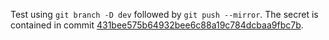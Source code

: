 Test using `git branch -D dev` followed by `git push --mirror`. The secret is contained in commit [431bee575b64932bee6c88a19c784dcbaa9fbc7b](https://github.com/nightwatchcybersecurity/gb_testrepo_delete/commit/431bee575b64932bee6c88a19c784dcbaa9fbc7b).
